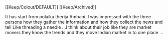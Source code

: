 [[Keep/Colour/DEFAULT]] [[Keep/Archived]] 

It has start from polaika therija Ambani ,I was impressed with the three persons how they gather the information and how they collect the news and tell  Like threading a needle ...I think about their job like they are market movers they know the trends and they move Indian market in to one place ...
